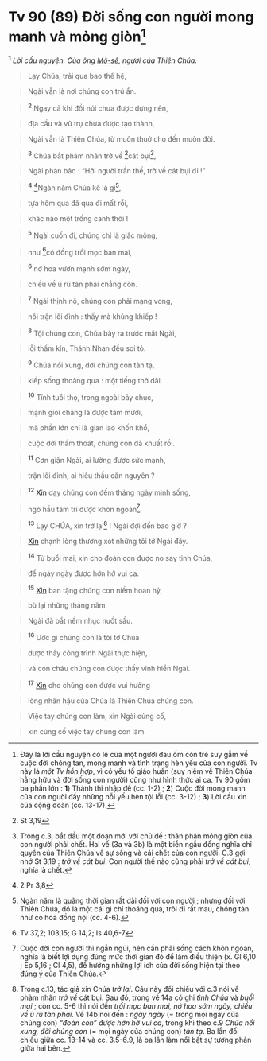 # Tv 90 (89) Đời sống con người mong manh và mỏng giòn[^1]
<sup><b>1</b></sup> *Lời cầu nguyện. Của ông [Mô-sê](), người của Thiên Chúa.*


> Lạy Chúa, trải qua bao thế hệ,
>


> Ngài vẫn là nơi chúng con trú ẩn.
>


> <sup><b>2</b></sup> Ngay cả khi đồi núi chưa được dựng nên,
>


> địa cầu và vũ trụ chưa được tạo thành,
>


> Ngài vẫn là Thiên Chúa, từ muôn thuở cho đến muôn đời.
>


> <sup><b>3</b></sup> Chúa bắt phàm nhân trở về [^1*]cát bụi[^2],
>


> Ngài phán bảo : “Hỡi người trần thế, trở về cát bụi đi !”
>


> <sup><b>4</b></sup> [^2*]Ngàn năm Chúa kể là gì[^3],
>


> tựa hôm qua đã qua đi mất rồi,
>


> khác nào một trống canh thôi !
>


> <sup><b>5</b></sup> Ngài cuốn đi, chúng chỉ là giấc mộng,
>


> như [^3*]cỏ đồng trổi mọc ban mai,
>


> <sup><b>6</b></sup> nở hoa vươn mạnh sớm ngày,
>


> chiều về ủ rũ tàn phai chẳng còn.
>


> <sup><b>7</b></sup> Ngài thịnh nộ, chúng con phải mạng vong,
>


> nổi trận lôi đình : thấy mà khủng khiếp !
>


> <sup><b>8</b></sup> Tội chúng con, Chúa bày ra trước mặt Ngài,
>


> lỗi thầm kín, Thánh Nhan đều soi tỏ.
>


> <sup><b>9</b></sup> Chúa nổi xung, đời chúng con tàn tạ,
>


> kiếp sống thoảng qua : một tiếng thở dài.
>


> <sup><b>10</b></sup> Tính tuổi thọ, trong ngoài bảy chục,
>


> mạnh giỏi chăng là được tám mươi,
>


> mà phần lớn chỉ là gian lao khốn khổ,
>


> cuộc đời thấm thoát, chúng con đã khuất rồi.
>


> <sup><b>11</b></sup> Cơn giận Ngài, ai lường được sức mạnh,
>


> trận lôi đình, ai hiểu thấu căn nguyên ?
>


> <sup><b>12</b></sup> [Xin]() dạy chúng con đếm tháng ngày mình sống,
>


> ngõ hầu tâm trí được khôn ngoan[^4].
>


> <sup><b>13</b></sup> Lạy CHÚA, xin trở lại[^5] ! Ngài đợi đến bao giờ ?
>


> [Xin]() chạnh lòng thương xót những tôi tớ Ngài đây.
>


> <sup><b>14</b></sup> Từ buổi mai, xin cho đoàn con được no say tình Chúa,
>


> để ngày ngày được hớn hở vui ca.
>


> <sup><b>15</b></sup> [Xin]() ban tặng chúng con niềm hoan hỷ,
>


> bù lại những tháng năm
>


> Ngài đã bắt nếm nhục nuốt sầu.
>


> <sup><b>16</b></sup> Ước gì chúng con là tôi tớ Chúa
>


> được thấy công trình Ngài thực hiện,
>


> và con cháu chúng con được thấy vinh hiển Ngài.
>


> <sup><b>17</b></sup> [Xin]() cho chúng con được vui hưởng
>


> lòng nhân hậu của Chúa là Thiên Chúa chúng con.
>


> Việc tay chúng con làm, xin Ngài củng cố,
>


> xin củng cố việc tay chúng con làm.
>

[^1]: Đây là lời cầu nguyện có lẽ của một người đau ốm còn trẻ suy gẫm về cuộc đời chóng tan, mong manh và tình trạng hèn yếu của con người. Tv này là *một Tv hỗn hợp*, vì có yếu tố giáo huấn (suy niệm về Thiên Chúa hằng hữu và đời sống con người) cũng như hình thức ai ca. Tv 90 gồm ba phần lớn : **1**) Thánh thi nhập đề (cc. 1-2) ; **2**) Cuộc đời mong manh của con người đầy những nỗi yếu hèn tội lỗi (cc. 3-12) ; **3**) Lời cầu xin của cộng đoàn (cc. 13-17).
[^2]: Trong c.3, bắt đầu một đoạn mới với chủ đề : thân phận mỏng giòn của con người phải chết. Hai vế (3a và 3b) là một biền ngẫu đồng nghĩa chỉ quyền của Thiên Chúa về sự sống và cái chết của con người. C.3 gợi nhớ St 3,19 : *trở về cát bụi*. Con người thế nào cũng phải *trở về cát bụi*, nghĩa là chết.
[^3]: Ngàn năm là quãng thời gian rất dài đối với con người ; nhưng đối với Thiên Chúa, đó là một cái gì chỉ thoáng qua, trôi đi rất mau, chóng tàn như cỏ hoa đồng nội (cc. 4-6).
[^4]: Cuộc đời con người thì ngắn ngủi, nên cần phải sống cách khôn ngoan, nghĩa là biết lợi dụng đúng mức thời gian đó để làm điều thiện (x. Gl 6,10 ; Ep 5,16 ; Cl 4,5), để hưởng những lợi ích của đời sống hiện tại theo đúng ý của Thiên Chúa.
[^5]: Trong c.13, tác giả xin Chúa *trở lại*. Câu này đối chiếu với c.3 nói về phàm nhân *trở về* cát bụi. Sau đó, trong vế 14a có ghi *tình Chúa* và *buổi mai* ; còn cc. 5-6 thì nói đến *trổi mọc ban mai, nở hoa sớm ngày, chiều về ủ rũ tàn phai*. Vế 14b nói đến : *ngày ngày* (= trong mọi ngày của chúng con) *“đoàn con” được hớn hở vui ca*, trong khi theo c.9 *Chúa nổi xung, đời chúng con* (= mọi ngày của chúng con) *tàn tạ*. Ba lần đối chiếu giữa cc. 13-14 và cc. 3.5-6.9, là ba lần làm nổi bật sự tương phản giữa hai bên.
[^1*]: St 3,19
[^2*]: 2 Pr 3,8
[^3*]: Tv 37,2; 103,15; G 14,2; Is 40,6-7